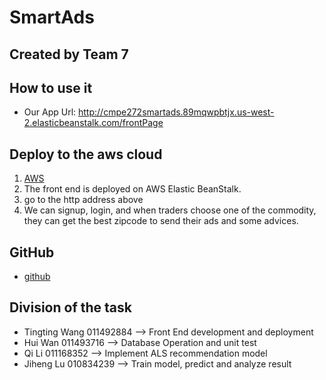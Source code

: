 # SmartAds
## Created by Team 7
## How to use it
+ Our App Url: http://cmpe272smartads.89mqwpbtjx.us-west-2.elasticbeanstalk.com/frontPage

## Deploy to the aws cloud
1. [AWS](http://cmpe272smartads.89mqwpbtjx.us-west-2.elasticbeanstalk.com/service)
2. The front end is deployed  on AWS Elastic BeanStalk.
3. go to the http address above
4. We can signup, login, and when traders choose one of the commodity, they can get the best zipcode to send their ads and some advices.

## GitHub
+ [github](https://github.com/SJSU272Lab/Fall16-Team7)

## Division of the task
+ Tingting Wang 011492884 --> Front End development and deployment
+ Hui Wan 011493716 --> Database Operation and unit test
+ Qi Li 011168352 --> Implement ALS recommendation model
+ Jiheng Lu 010834239 --> Train model, predict and analyze result
